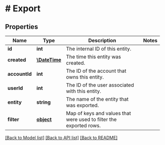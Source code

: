 # # Export

## Properties

Name | Type | Description | Notes
------------ | ------------- | ------------- | -------------
**id** | **int** | The internal ID of this entity. | 
**created** | [**\DateTime**](\DateTime.md) | The time this entity was created. | 
**accountId** | **int** | The ID of the account that owns this entity. | 
**userId** | **int** | The ID of the user associated with this entity. | 
**entity** | **string** | The name of the entity that was exported. | 
**filter** | [**object**](.md) | Map of keys and values that were used to filter the exported rows. | 

[[Back to Model list]](../../README.md#documentation-for-models) [[Back to API list]](../../README.md#documentation-for-api-endpoints) [[Back to README]](../../README.md)


